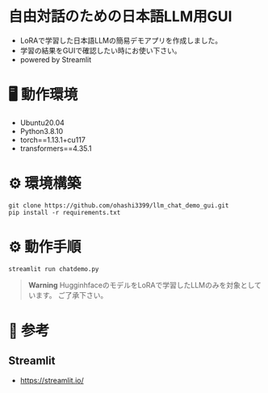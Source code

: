 # 自由対話のための日本語LLM用GUI
- LoRAで学習した日本語LLMの簡易デモアプリを作成しました。
- 学習の結果をGUIで確認したい時にお使い下さい。
- powered by Streamlit

# 🖥️ 動作環境
- Ubuntu20.04
- Python3.8.10
- torch==1.13.1+cu117
- transformers==4.35.1

# ⚙️ 環境構築
```
git clone https://github.com/ohashi3399/llm_chat_demo_gui.git
pip install -r requirements.txt
```

# ⚙️ 動作手順
```
streamlit run chatdemo.py
```

> **Warning**
> HugginhfaceのモデルをLoRAで学習したLLMのみを対象としています。
> ご了承下さい。

# 📖 参考
## Streamlit
- https://streamlit.io/
